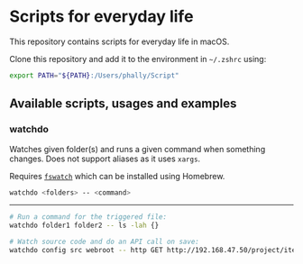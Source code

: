 # Scripts for everyday life

This repository contains scripts for everyday life in macOS.

Clone this repository and add it to the environment in `~/.zshrc` using:

```bash
export PATH="${PATH}:/Users/phally/Script"
```

## Available scripts, usages and examples

### watchdo

Watches given folder(s) and runs a given command when something changes. Does not support aliases as it uses `xargs`.

Requires [`fswatch`](https://github.com/emcrisostomo/fswatch/wiki/How-to-Use-fswatch) which can be installed using Homebrew.

```bash
watchdo <folders> -- <command>
```
---

```bash
# Run a command for the triggered file:
watchdo folder1 folder2 -- ls -lah {}

# Watch source code and do an API call on save:
watchdo config src webroot -- http GET http://192.168.47.50/project/items.json
```
